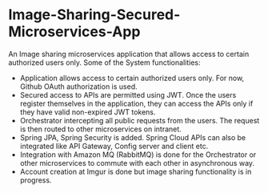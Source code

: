 # Image-Sharing-Secured-Microservices-App

An Image sharing microservices application that allows access to certain authorized users only.
Some of the System functionalities:
  - Application allows access to certain authorized users only. For now, Github OAuth authorization is used.
  - Secured access to APIs are permitted using JWT. Once the users register themselves in the application, they can access the APIs only if they have valid non-expired JWT tokens.
  - Orchestrator intercepting all public requests from the users. The request is then routed to other microservices on intranet.
  - Spring JPA, Spring Security is added. Spring Cloud APIs can also be integrated like API Gateway, Config server and client etc.
  - Integration with Amazon MQ (RabbitMQ) is done for the Orchestrator or other microservices to commute with each other in asynchronous way.
  - Account creation at Imgur is done but image sharing functionality is in progress. 
